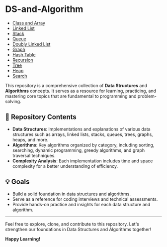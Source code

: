 # DS-and-Algorithm

- [Class and Array](./Class%20and%20Array)
- [Linked List](./Linked%20List)
- [Stack](./Stack)
- [Queue](./Queue)
- [Doubly Linked List](./Doubly%20Linked%20List)
- [Graph](./Graph)
- [Hash Table](./Hash%20Table)
- [Recursion](./Recursion)
- [Tree](./Tree)
- [Heap](./Heap)
- [Search](./Search)


This repository is a comprehensive collection of **Data Structures** and **Algorithms** concepts. It serves as a resource for learning, practicing, and mastering core topics that are fundamental to programming and problem-solving.

## 📘 Repository Contents

- **Data Structures**: Implementations and explanations of various data structures such as arrays, linked lists, stacks, queues, trees, graphs, heaps, and more.
- **Algorithms**: Key algorithms organized by category, including sorting, searching, dynamic programming, greedy algorithms, and graph traversal techniques.
- **Complexity Analysis**: Each implementation includes time and space complexity for a better understanding of efficiency.

## 💡 Goals

- Build a solid foundation in data structures and algorithms.
- Serve as a reference for coding interviews and technical assessments.
- Provide hands-on practice and insights for each data structure and algorithm.

---

Feel free to explore, clone, and contribute to this repository. Let's strengthen our foundations in Data Structures and Algorithms together!

**Happy Learning!**
